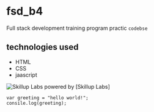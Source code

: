 # fsd_b4

Full stack development training program practic `codebse`


## technologies used
* HTML
* CSS
* jaascript

![Skillup Labs](https://www.skilluplabs.com.au/skilluplabs_logo.jpg)
powered by [Skillup Labs]


```
var greeting = "hello world!";
consile.log(greeting);
```